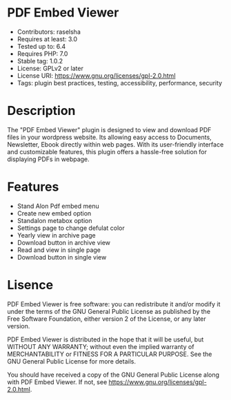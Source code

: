 # PDF Embed Viewer

* Contributors:      raselsha
* Requires at least: 3.0
* Tested up to:      6.4
* Requires PHP:      7.0
* Stable tag:        1.0.2
* License:           GPLv2 or later
* License URI:       https://www.gnu.org/licenses/gpl-2.0.html
* Tags:              plugin best practices, testing, accessibility, performance, security

# Description
The "PDF Embed Viewer" plugin is designed to view and download PDF files in your wordpress website. Its allowing easy access to Documents, Newsletter, Ebook directly within web pages. With its user-friendly interface and customizable features, this plugin offers a hassle-free solution for displaying PDFs in webpage.

# Features

* Stand Alon Pdf embed menu
* Create new embed option
* Standalon metabox option
* Settings page to change defulat color
* Yearly view in archive page
* Download button in archive view
* Read and view in single page
* Download button in single view

# Lisence

PDF Embed Viewer is free software: you can redistribute it and/or modify
it under the terms of the GNU General Public License as published by
the Free Software Foundation, either version 2 of the License, or
any later version.

PDF Embed Viewer is distributed in the hope that it will be useful,
but WITHOUT ANY WARRANTY; without even the implied warranty of
MERCHANTABILITY or FITNESS FOR A PARTICULAR PURPOSE. See the
GNU General Public License for more details.

You should have received a copy of the GNU General Public License
along with PDF Embed Viewer. If not, see https://www.gnu.org/licenses/gpl-2.0.html.

